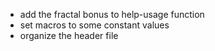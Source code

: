 * add the fractal bonus to help-usage function
* set macros to some constant values
* organize the header file
